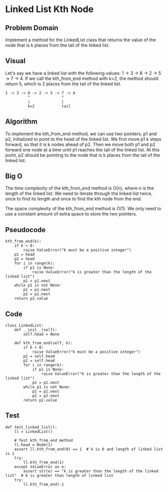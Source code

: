 # Linked List Kth Node

## Problem Domain

Implement a method for the LinkedList class that returns the value of the node that is k places from the tail of the linked list.

## Visual

Let's say we have a linked list with the following values: 1 -> 3 -> 8 -> 2 -> 5 -> 7 -> 4. If we call the kth_from_end method with k=2, the method should return 5, which is 2 places from the tail of the linked list.

```
1 -> 3 -> 8 -> 2 -> 5 -> 7 -> 4
          ^              ^
          |              |
          k=2            tail

```

## Algorithm
To implement the kth_from_end method, we can use two pointers, p1 and p2, initialized to point to the head of the linked list. We first move p1 k steps forward, so that it is k nodes ahead of p2. Then we move both p1 and p2 forward one node at a time until p1 reaches the tail of the linked list. At this point, p2 should be pointing to the node that is k places from the tail of the linked list.

## Big O

The time complexity of the kth_from_end method is O(n), where n is the length of the linked list. We need to iterate through the linked list twice, once to find its length and once to find the kth node from the end.

The space complexity of the kth_from_end method is O(1). We only need to use a constant amount of extra space to store the two pointers.

## Pseudocode

```
kth_from_end(k):
    if k < 0:
        raise ValueError("k must be a positive integer")
    p1 = head
    p2 = head
    for i in range(k):
        if p1 is None:
            raise ValueError("k is greater than the length of the linked list")
        p1 = p1.next
    while p1 is not None:
        p1 = p1.next
        p2 = p2.next
    return p2.value

```

## Code

```
class LinkedList:
    def __init__(self):
        self.head = None

    def kth_from_end(self, k):
        if k < 0:
            raise ValueError("k must be a positive integer")
        p1 = self.head
        p2 = self.head
        for i in range(k):
            if p1 is None:
                raise ValueError("k is greater than the length of the linked list")
            p1 = p1.next
        while p1 is not None:
            p1 = p1.next
            p2 = p2.next
        return p2.value

```
## Test

```
def test_linked_list():
    ll = LinkedList()

    # Test kth_from_end method
    ll.head = Node(1)
    assert ll.kth_from_end(0) == 1  # k is 0 and length of linked list is 1
    try:
        ll.kth_from_end(1)
    except ValueError as e:
        assert str(e) == "k is greater than the length of the linked list"  # k is greater than length of linked list
    try:
        ll.kth_from_end(-1

```
